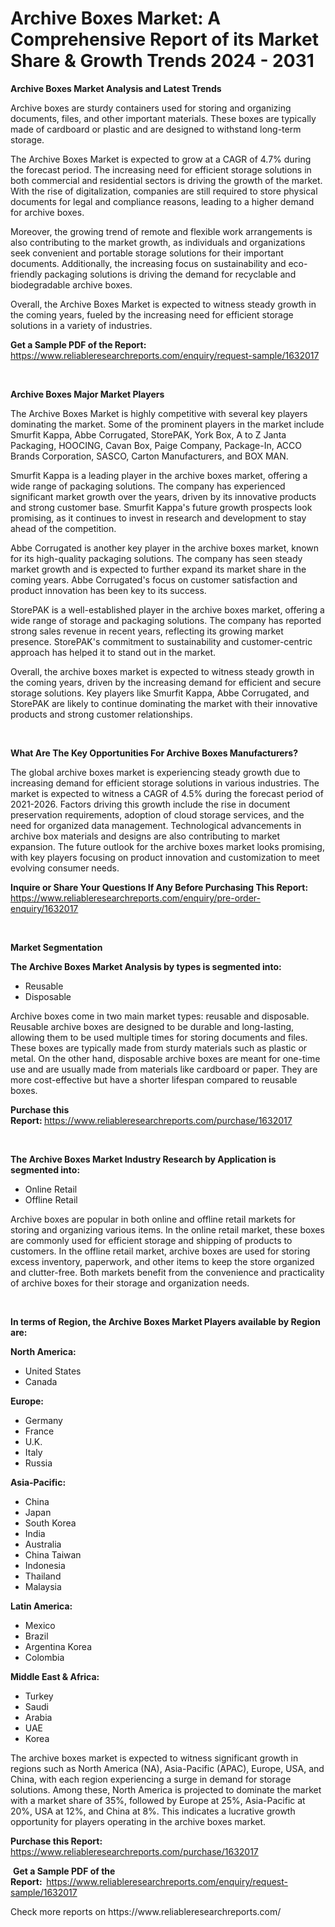 <p><h1>Archive Boxes Market: A Comprehensive Report of its Market Share & Growth Trends 2024 - 2031</h1></p><p><strong>Archive Boxes Market Analysis and Latest Trends</strong></p>
<p><p>Archive boxes are sturdy containers used for storing and organizing documents, files, and other important materials. These boxes are typically made of cardboard or plastic and are designed to withstand long-term storage.</p><p>The Archive Boxes Market is expected to grow at a CAGR of 4.7% during the forecast period. The increasing need for efficient storage solutions in both commercial and residential sectors is driving the growth of the market. With the rise of digitalization, companies are still required to store physical documents for legal and compliance reasons, leading to a higher demand for archive boxes.</p><p>Moreover, the growing trend of remote and flexible work arrangements is also contributing to the market growth, as individuals and organizations seek convenient and portable storage solutions for their important documents. Additionally, the increasing focus on sustainability and eco-friendly packaging solutions is driving the demand for recyclable and biodegradable archive boxes.</p><p>Overall, the Archive Boxes Market is expected to witness steady growth in the coming years, fueled by the increasing need for efficient storage solutions in a variety of industries.</p></p>
<p><strong>Get a Sample PDF of the Report:&nbsp;</strong> <a href="https://www.reliableresearchreports.com/enquiry/request-sample/1632017">https://www.reliableresearchreports.com/enquiry/request-sample/1632017</a></p>
<p>&nbsp;</p>
<p><strong>Archive Boxes Major Market Players</strong></p>
<p><p>The Archive Boxes Market is highly competitive with several key players dominating the market. Some of the prominent players in the market include Smurfit Kappa, Abbe Corrugated, StorePAK, York Box, A to Z Janta Packaging, HOOCING, Cavan Box, Paige Company, Package-In, ACCO Brands Corporation, SASCO, Carton Manufacturers, and BOX MAN.</p><p>Smurfit Kappa is a leading player in the archive boxes market, offering a wide range of packaging solutions. The company has experienced significant market growth over the years, driven by its innovative products and strong customer base. Smurfit Kappa's future growth prospects look promising, as it continues to invest in research and development to stay ahead of the competition.</p><p>Abbe Corrugated is another key player in the archive boxes market, known for its high-quality packaging solutions. The company has seen steady market growth and is expected to further expand its market share in the coming years. Abbe Corrugated's focus on customer satisfaction and product innovation has been key to its success.</p><p>StorePAK is a well-established player in the archive boxes market, offering a wide range of storage and packaging solutions. The company has reported strong sales revenue in recent years, reflecting its growing market presence. StorePAK's commitment to sustainability and customer-centric approach has helped it to stand out in the market.</p><p>Overall, the archive boxes market is expected to witness steady growth in the coming years, driven by the increasing demand for efficient and secure storage solutions. Key players like Smurfit Kappa, Abbe Corrugated, and StorePAK are likely to continue dominating the market with their innovative products and strong customer relationships.</p></p>
<p>&nbsp;</p>
<p><strong>What Are The Key Opportunities For Archive Boxes Manufacturers?</strong></p>
<p><p>The global archive boxes market is experiencing steady growth due to increasing demand for efficient storage solutions in various industries. The market is expected to witness a CAGR of 4.5% during the forecast period of 2021-2026. Factors driving this growth include the rise in document preservation requirements, adoption of cloud storage services, and the need for organized data management. Technological advancements in archive box materials and designs are also contributing to market expansion. The future outlook for the archive boxes market looks promising, with key players focusing on product innovation and customization to meet evolving consumer needs.</p></p>
<p><strong>Inquire or Share Your Questions If Any Before Purchasing This Report:</strong> <a href="https://www.reliableresearchreports.com/enquiry/pre-order-enquiry/1632017">https://www.reliableresearchreports.com/enquiry/pre-order-enquiry/1632017</a></p>
<p>&nbsp;</p>
<p><strong>Market Segmentation</strong></p>
<p><strong>The Archive Boxes Market Analysis by types is segmented into:</strong></p>
<p><ul><li>Reusable</li><li>Disposable</li></ul></p>
<p><p>Archive boxes come in two main market types: reusable and disposable. Reusable archive boxes are designed to be durable and long-lasting, allowing them to be used multiple times for storing documents and files. These boxes are typically made from sturdy materials such as plastic or metal. On the other hand, disposable archive boxes are meant for one-time use and are usually made from materials like cardboard or paper. They are more cost-effective but have a shorter lifespan compared to reusable boxes.</p></p>
<p><strong>Purchase this Report:&nbsp;</strong><a href="https://www.reliableresearchreports.com/purchase/1632017">https://www.reliableresearchreports.com/purchase/1632017</a></p>
<p>&nbsp;</p>
<p><strong>The Archive Boxes Market Industry Research by Application is segmented into:</strong></p>
<p><ul><li>Online Retail</li><li>Offline Retail</li></ul></p>
<p><p>Archive boxes are popular in both online and offline retail markets for storing and organizing various items. In the online retail market, these boxes are commonly used for efficient storage and shipping of products to customers. In the offline retail market, archive boxes are used for storing excess inventory, paperwork, and other items to keep the store organized and clutter-free. Both markets benefit from the convenience and practicality of archive boxes for their storage and organization needs.</p></p>
<p>&nbsp;</p>
<p><strong>In terms of Region, the Archive Boxes Market Players available by Region are:</strong></p>
<p>
    <p> <strong> North America: </strong>
        <ul>
            <li>United States</li>
            <li>Canada</li>
        </ul>
        </p> 
    <p> <strong> Europe: </strong>
        <ul>
            <li>Germany</li>
            <li>France</li>
            <li>U.K.</li>
            <li>Italy</li>
            <li>Russia</li>
        </ul>
        </p> 
    <p> <strong> Asia-Pacific: </strong>
        <ul>
            <li>China</li>
            <li>Japan</li>
            <li>South Korea</li>
            <li>India</li>
            <li>Australia</li>
            <li>China Taiwan</li>
            <li>Indonesia</li>
            <li>Thailand</li>
            <li>Malaysia</li>
        </ul>
        </p> 
    <p> <strong> Latin America: </strong>
        <ul>
            <li>Mexico</li>
            <li>Brazil</li>
            <li>Argentina Korea</li>
            <li>Colombia</li>
        </ul>
        </p> 
    <p> <strong> Middle East & Africa: </strong>
        <ul>
            <li>Turkey</li>
            <li>Saudi</li>
            <li>Arabia</li>
            <li>UAE</li>
            <li>Korea</li>
        </ul>
    </p>
    </p>
<p><p>The archive boxes market is expected to witness significant growth in regions such as North America (NA), Asia-Pacific (APAC), Europe, USA, and China, with each region experiencing a surge in demand for storage solutions. Among these, North America is projected to dominate the market with a market share of 35%, followed by Europe at 25%, Asia-Pacific at 20%, USA at 12%, and China at 8%. This indicates a lucrative growth opportunity for players operating in the archive boxes market.</p></p>
<p><strong>Purchase this Report: </strong><a href="https://www.reliableresearchreports.com/purchase/1632017">https://www.reliableresearchreports.com/purchase/1632017</a></p>
<p>&nbsp;<strong>Get a Sample PDF of the Report:&nbsp;&nbsp;</strong><a href="https://www.reliableresearchreports.com/enquiry/request-sample/1632017">https://www.reliableresearchreports.com/enquiry/request-sample/1632017</a></p>
<p><strong></strong></p>
<p>Check more reports on https://www.reliableresearchreports.com/</p>